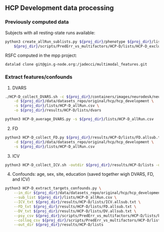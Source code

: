 ## HCP Development data processing

### Previously computed data

Subjects with all resting-state runs available:

```bash
python3 create_allRun_sublists.py ${proj_dir}/phenotype ${proj_dir}/lists \
    ${proj_dir}/scripts/PredErr_vs_multifactors/HCP-D/lists/HCP-D_exclude.csv
```

RSFC computed in the mpp project: 

```bash
datalad clone git@gin.g-node.org:/jadecci/multimodal_features.git
```

### Extract features/confounds

1. DVARS

```bash
./HCP-D_collect_DVARS.sh -c ${proj_dir}/containers/images/neurodesk/neurodesk-fsl--6.0.5.1.simg \
    -d ${proj_dir}/data/datasets_repo/original/hcp/hcp_development \
    -s ${proj_dir}/lists/HCP-D_allRun.csv \
    -o ${proj_dir}/results/HCP-D/lists/dvars
```

```bash
python3 HCP-D_average_DVARS.py -s ${proj_dir}/lists/HCP-D_allRun.csv
```

2. FD

```bash
python3 HCP-D_collect_FD.py ${proj_dir}/results/HCP-D/lists/FD.allsub.txt \
    -d ${proj_dir}/data/datasets_repo/original/hcp/hcp_development \
    -s ${proj_dir}/lists/HCP-D_allRun.csv
```

3. ICV

```bash
python3 HCP-D_collect_ICV.sh -outdir ${proj_dir}/results/HCP-D/lists -outbase_suffix allsub
```

4. Confounds: age, sex, site, education (saved together wigh DVARS, FD, and ICV)

```bash
python3 HCP-D_extract_targets_confounds.py \
    --in_dir ${proj_dir}/data/datasets_repo/original/hcp/hcp_development/phenotype \
    --sub_list ${proj_dir}/lists/HCP-D_allRun.csv \
    --ICV_txt ${proj_dir}/results/HCP-D/lists/ICV.allsub.txt \
    --FD_txt ${proj_dir}/results/HCP-D/lists/FD.allsub.txt \
    --DV_txt ${proj_dir}/results/HCP-D/lists/DV.allsub.txt \
    --psy_csv ${proj_dir}/scripts/PredErr_vs_multifactors/HCP-D/lists/behavior_names.csv \
    --colloq_csv ${proj_dir}/scripts/PredErr_vs_multifactors/HCP-D/lists/colloquial_names.csv \
    --out_dir ${proj_dir}/results/HCP-D/lists
```
